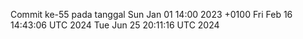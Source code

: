 Commit ke-55 pada tanggal Sun Jan 01 14:00 2023 +0100
Fri Feb 16 14:43:06 UTC 2024
Tue Jun 25 20:11:16 UTC 2024
